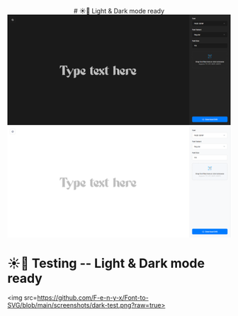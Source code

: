 <p align="center">
# ☀️🌙 Light & Dark mode ready
<img src=https://github.com/F-e-n-y-x/Font-to-SVG/blob/main/screenshots/dark.png?raw=true>
<img src=https://github.com/F-e-n-y-x/Font-to-SVG/blob/main/screenshots/light.png?raw=true>

# ☀️🌙 Testing -- Light & Dark mode ready
<img src=https://github.com/F-e-n-y-x/Font-to-SVG/blob/main/screenshots/dark-test.png?raw=true>
</p>
